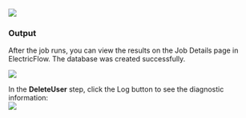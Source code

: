 <br />
<img src="../../plugins/EC-WebLogic/images/DeleteUser/EC-WLSDeleteUserStatus2.png" />

<h3>Output</h3>
<p>After the job runs, you can view the results on the Job Details page in ElectricFlow. The database was created successfully.</p>
<img src="../../plugins/EC-WebLogic/images/DeleteUser/EC-WLSDeleteUserStatus3.png" />
<p>In the <b>DeleteUser</b> step, click the Log button to see the diagnostic information:
<br />
<img src="../../plugins/EC-WebLogic/images/DeleteUser/EC-WLSDeleteUserStatus4.png" />
</p>
